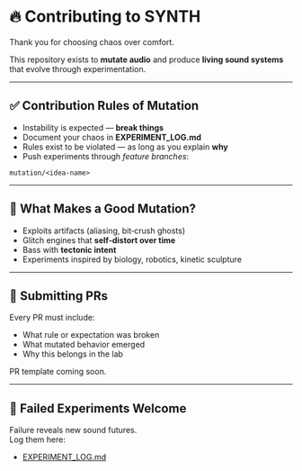 # 🔥 Contributing to SYNTH

Thank you for choosing chaos over comfort.

This repository exists to **mutate audio** and produce
**living sound systems** that evolve through experimentation.

---

## ✅ Contribution Rules of Mutation
- Instability is expected — **break things**
- Document your chaos in **EXPERIMENT_LOG.md**
- Rules exist to be violated — as long as you explain **why**
- Push experiments through *feature branches*:
```
mutation/<idea-name>
```

---

## 🧠 What Makes a Good Mutation?
- Exploits artifacts (aliasing, bit‑crush ghosts)
- Glitch engines that **self‑distort over time**
- Bass with **tectonic intent**
- Experiments inspired by biology, robotics, kinetic sculpture

---

## 📡 Submitting PRs
Every PR must include:
- What rule or expectation was broken
- What mutated behavior emerged
- Why this belongs in the lab

PR template coming soon.

---

## 🧪 Failed Experiments Welcome
Failure reveals new sound futures.  
Log them here:
- [EXPERIMENT_LOG.md](./EXPERIMENT_LOG.md)
